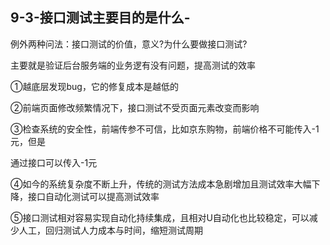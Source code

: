 ## 9-3-接口测试主要目的是什么-

例外两种问法：接口测试的价值，意义?为什么要做接口测试?

主要就是验证后台服务端的业务逻有没有问题，提高测试的效率

①越底层发现bug，它的修复成本是越低的

②前端页面修改频繁情况下，接口测试不受页面元素改变而影响

③检查系统的安全性，前端传参不可信，比如京东购物，前端价格不可能传入-1元，但是

通过接口可以传入-1元

④如今的系统复杂度不断上升，传统的测试方法成本急剧增加且测试效率大幅下降，接口自动化测试可以提高测试效率

⑤接口测试相对容易实现自动化持续集成，且相对U自动化也比较稳定，可以减少人工，回归测试人力成本与时间，缩短测试周期
